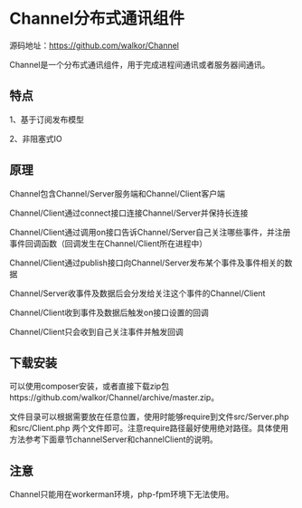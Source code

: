# Channel分布式通讯组件

源码地址：https://github.com/walkor/Channel


Channel是一个分布式通讯组件，用于完成进程间通讯或者服务器间通讯。


## 特点
1、基于订阅发布模型

2、非阻塞式IO

## 原理

Channel包含Channel/Server服务端和Channel/Client客户端

Channel/Client通过connect接口连接Channel/Server并保持长连接

Channel/Client通过调用on接口告诉Channel/Server自己关注哪些事件，并注册事件回调函数（回调发生在Channel/Client所在进程中）

Channel/Client通过publish接口向Channel/Server发布某个事件及事件相关的数据

Channel/Server收事件及数据后会分发给关注这个事件的Channel/Client

Channel/Client收到事件及数据后触发on接口设置的回调

Channel/Client只会收到自己关注事件并触发回调


## 下载安装
可以使用composer安装，或者直接下载zip包https://github.com/walkor/Channel/archive/master.zip。

文件目录可以根据需要放在任意位置，使用时能够require到文件src/Server.php 和src/Client.php 两个文件即可。注意require路径最好使用绝对路径。具体使用方法参考下面章节channelServer和channelClient的说明。


## 注意
Channel只能用在workerman环境，php-fpm环境下无法使用。


